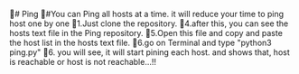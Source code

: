 # Ping
#You can Ping all hosts at a time. it will reduce your time to ping host one by one
1.Just clone the repository.
4.after this, you can see the hosts text file in the Ping repository.
5.Open this file and copy and paste the host list in the hosts text file. 
6.go on Terminal and type  "python3 ping.py"
6. you will see, it will start pining each host. and shows that, host is reachable or host is not reachable...!!
